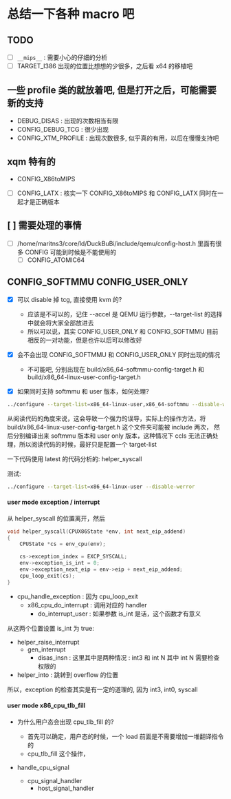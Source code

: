 # 总结一下各种 macro 吧

## TODO
- [ ] `__mips__` : 需要小心的仔细的分析
- [ ] TARGET_I386 出现的位置比想想的少很多，之后看 x64 的移植吧

## 一些 profile 类的就放着吧, 但是打开之后，可能需要新的支持
- DEBUG_DISAS : 出现的次数相当有限
- CONFIG_DEBUG_TCG : 很少出现
- CONFIG_XTM_PROFILE : 出现次数很多, 似乎真的有用，以后在慢慢支持吧

## xqm 特有的
- CONFIG_X86toMIPS
- [ ] CONFIG_LATX : 核实一下 CONFIG_X86toMIPS 和 CONFIG_LATX 同时在一起才是正确版本

## [ ] 需要处理的事情
- [ ] /home/maritns3/core/ld/DuckBuBi/include/qemu/config-host.h 里面有很多 CONFIG 可能到时候是不能使用的
  - [ ] CONFIG_ATOMIC64

## CONFIG_SOFTMMU CONFIG_USER_ONLY
- [x] 可以 disable 掉 tcg, 直接使用 kvm 的?
    - 应该是不可以的，记住 --accel 是 QEMU 运行参数，--target-list 的选择中就会将大家全部放进去
    - 所以可以说，其实 CONFIG_USER_ONLY 和 CONFIG_SOFTMMU 目前相反的一对功能，但是也许以后可以修改好

- [x] 会不会出现 CONFIG_SOFTMMU 和 CONFIG_USER_ONLY 同时出现的情况
  - 不可能吧, 分别出现在 build/x86_64-softmmu-config-target.h 和 build/x86_64-linux-user-config-target.h

- [x] 如果同时支持 softmmu 和 user 版本，如何处理?
```sh
../configure --target-list=x86_64-linux-user,x86_64-softmmu --disable-werror
```
从阅读代码的角度来说，这会导致一个强力的误导，实际上的操作方法，将 build/x86_64-linux-user-config-target.h 这个文件夹可能被 include 两次，
然后分别编译出来 softmmu 版本和 user only 版本，这种情况下 ccls 无法正确处理，所以阅读代码的时候，最好只是配置一个 target-list


一下代码使用 latest 的代码分析的:
helper_syscall

测试:
```sh
../configure --target-list=x86_64-linux-user --disable-werror
```

#### user mode exception / interrupt
从 helper_syscall 的位置离开，然后
```c
void helper_syscall(CPUX86State *env, int next_eip_addend)
{
    CPUState *cs = env_cpu(env);

    cs->exception_index = EXCP_SYSCALL;
    env->exception_is_int = 0;
    env->exception_next_eip = env->eip + next_eip_addend;
    cpu_loop_exit(cs);
}
```
- cpu_handle_exception : 因为  cpu_loop_exit
  - x86_cpu_do_interrupt : 调用对应的 handler
    - do_interrupt_user : 如果参数 is_int 是话，这个函数才有意义

从这两个位置设置 is_int 为 true:
- helper_raise_interrupt
  * gen_interrupt
      * disas_insn : 这里其中是两种情况 : int3 和 int N 其中 int N 需要检查权限的
- helper_into : 跳转到 overflow 的位置

所以，exception 的检查其实是有一定的道理的, 因为 int3, int0, syscall

#### user mode x86_cpu_tlb_fill
- 为什么用户态会出现 cpu_tlb_fill 的?
    - 首先可以确定，用户态的时候，一个 load 前面是不需要增加一堆翻译指令的
    - cpu_tlb_fill 这个操作，

- handle_cpu_signal
  * cpu_signal_handler
    * host_signal_handler
